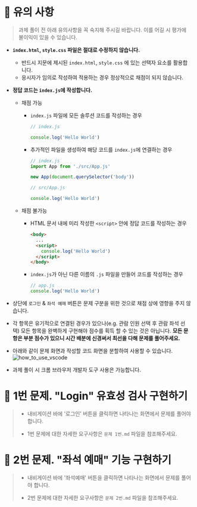 # 📌 유의 사항

> 과제 풀이 전 아래 유의사항을 꼭 숙지해 주시길 바랍니다. 이를 어길 시 평가에 불이익이 있을 수 있습니다. 
- **`index.html`, `style.css` 파일은 절대로 수정하지 않습니다.**
  
  - 반드시 지문에 제시된 `index.html`, `style.css` 에 있는 선택자 요소를 활용합니다. 
  - 응시자가 임의로 작성하여 적용하는 경우 정상적으로 채점이 되지 않습니다.
  
- **정답 코드는 `index.js`에 작성합니다.**
  
  - 채점 가능
  
    - `index.js` 파일에 모든 솔루션 코드를 작성하는 경우
  
      ```javascript
      // index.js
      
      console.log('Hello World')
  
    - 추가적인 파일을 생성하여 해당 코드를 `index.js`에 연결하는 경우
      ```javascript
      // index.js
      import App from './src/App.js'
      
      new App(document.querySelector('body'))
      ```
  
      ```javascript
      // src/App.js
      
      console.log('Hello World')
      ```
  
  - 채점 불가능
    
    - HTML 문서 내에 미리 작성한 `<script>` 안에 정답 코드를 작성하는 경우
      ```html
      <body>
        ...
        <script>
          console.log('Hello World')
        </script>
      </body>
      ```
    - `index.js`가 아닌 다른 이름의 `.js` 파일을 만들어 코드를 작성하는 경우
      
      ```javascript
      // app.js 
      console.log('Hello World')
      ```
- 상단에 `로그인` & `좌석 예매` 버튼은 문제 구분을 위한 것으로 채점 상에 영향을 주지 않습니다. 
- 각 항목은 유기적으로 연결된 경우가 있으나(e.g. 관람 인원 선택 후 관람 좌석 선택) 모든 항목을 완벽하게 구현해야 점수를 획득 할 수 있는 것은 아닙니다. **모든 문항은 부분 점수가 있으니 시간 배분에 신경써서 최선을 다해 문제를 풀어주세요.**
- 아래와 같이 문제 화면과 작성할 코드 화면을 분할하여 사용할 수 있습니다.
  ![how_to_use_vscode](https://user-images.githubusercontent.com/91870252/222297816-eee5042f-f8f2-4b27-a9bb-cf52d11ec505.gif)
- 과제 풀이 시 크롬 브라우저 개발자 도구 사용은 가능합니다.



# 📌 1번 문제. "Login" 유효성 검사 구현하기
> - 내비게이션 바에 '로그인' 버튼을 클릭하면 나타나는 화면에서 문제를 풀어야 합니다.
> 
> - 1번 문제에 대한 자세한 요구사항은 `문제 1번.md` 파일을 참조해주세요.



# 📌 2번 문제. "좌석 예매" 기능 구현하기

> - 내비게이션 바에 '좌석예매' 버튼을 클릭하면 나타나는 화면에서 문제를 풀어야 합니다.
> 
> - 2번 문제에 대한 자세한 요구사항은 `문제 2번.md` 파일을 참조해주세요.

